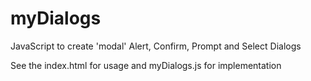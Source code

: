myDialogs
=========

JavaScript to create 'modal'  Alert, Confirm, Prompt and Select Dialogs 

See the index.html for usage and myDialogs.js for implementation
